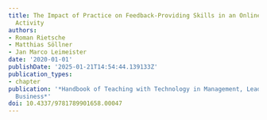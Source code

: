 ```yaml
---
title: The Impact of Practice on Feedback-Providing Skills in an Online Peer Review
  Activity
authors:
- Roman Rietsche
- Matthias Söllner
- Jan Marco Leimeister
date: '2020-01-01'
publishDate: '2025-01-21T14:54:44.139133Z'
publication_types:
- chapter
publication: '*Handbook of Teaching with Technology in Management, Leadership, and
  Business*'
doi: 10.4337/9781789901658.00047
---
```

